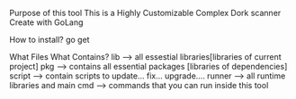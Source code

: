 Purpose of this tool
    This is a Highly Customizable Complex Dork scanner Create with GoLang 

How to install?
    go get 



What Files What Contains?
    lib --> all essestial libraries[libraries of current project]
    pkg --> contains all essential packages [libraries of dependencies]
    script --> contain scripts to update... fix... upgrade....
    runner --> all runtime libraries and main 
    cmd --> commands that you can run inside this tool